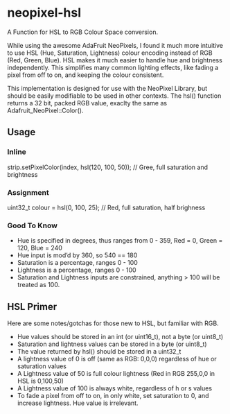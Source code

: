 # neopixel-hsl
A Function for HSL to RGB Colour Space conversion. 

While using the awesome AdaFruit NeoPixels, I found it much more intuitive to use HSL (Hue, Saturation, Lightness) colour encoding instead of RGB (Red, Green, Blue). HSL makes it much easier to handle hue and brightness independently. This simplifies many common lighting effects, like fading a pixel from off to on, and keeping the colour consistent. 

This implementation is designed for use with the NeoPixel Library, but should be easily modifiable to be used in other contexts. The hsl() function returns a 32 bit, packed RGB value, exaclty the same as Adafruit_NeoPixel::Color().

## Usage

### Inline

strip.setPixelColor(index, hsl(120, 100, 50)); // Gree, full saturation and brightness

### Assignment

uint32_t colour = hsl(0, 100, 25); // Red, full saturation, half brighness

### Good To Know
* Hue is specified in degrees, thus ranges from 0 - 359, Red = 0, Green = 120, Blue = 240 
* Hue input is mod’d by 360, so 540 == 180
* Saturation is a percentage, ranges 0 - 100
* Lightness is a percentage, ranges 0 - 100
* Saturation and Lightness inputs are constrained, anything > 100 will be treated as 100.

## HSL Primer

Here are some notes/gotchas for those new to HSL, but familiar with RGB.

* Hue values should be stored in an int (or uint16_t), not a byte (or uint8_t)
* Saturation and lightness values can be stored in a byte (or uint8_t)
* The value returned by hsl() should be stored in a uint32_t
* A lightness value of 0 is off (same as RGB: 0,0,0) regardless of hue or saturation values
* A Lightness value of 50 is full colour lightness (Red in RGB 255,0,0 in HSL is 0,100,50)
* A Lightness value of 100 is always white, regardless of h or s values
* To fade a pixel from off to on, in only white, set saturation to 0, and increase lightness. Hue value is irrelevant. 





